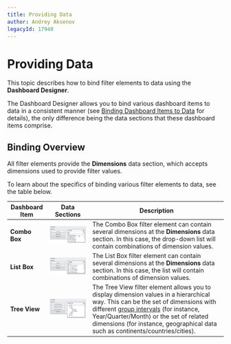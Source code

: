 ```yaml
---
title: Providing Data
author: Andrey Aksenov
legacyId: 17940
---
```

# Providing Data
This topic describes how to bind filter elements to data using the **Dashboard Designer**.

The Dashboard Designer allows you to bind various dashboard items to data in a consistent manner (see [Binding Dashboard Items to Data](../../binding-dashboard-items-to-data/binding-dashboard-items-to-data.md) for details), the only difference being the data sections that these dashboard items comprise.

## Binding Overview
All filter elements provide the **Dimensions** data section, which accepts dimensions used to provide filter values.

To learn about the specifics of binding various filter elements to data, see the table below.

| Dashboard Item | Data Sections | Description |
|---|---|---|
| **Combo Box** | ![ComboBox_ProvidingData](../../../../images/img24813.png) | The Combo Box filter element can contain several dimensions at the **Dimensions** data section. In this case, the drop-down list will contain combinations of dimension values. |
| **List Box** | ![ListBox_ProvidingData](../../../../images/img24814.png) | The List Box filter element can contain several dimensions at the **Dimensions** data section. In this case, the list will contain combinations of dimension values. |
| **Tree View** | ![TreeView_ProvidingData](../../../../images/img24815.png) | The Tree View filter element allows you to display dimension values in a hierarchical way. This can be the set of dimensions with different [group intervals](../../data-shaping/grouping.md) (for instance, Year/Quarter/Month) or the set of related dimensions (for instance, geographical data such as continents/countries/cities). |